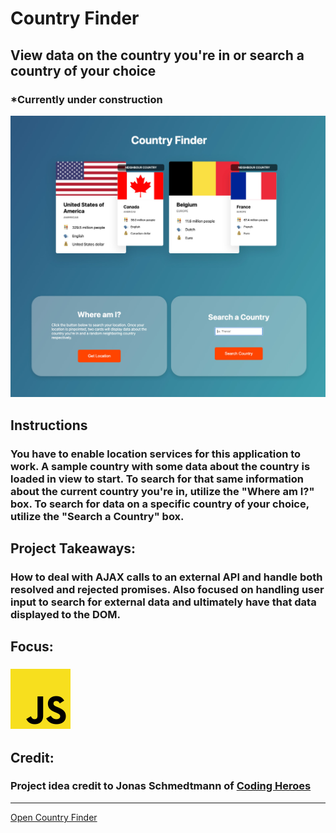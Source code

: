 # Country Finder
## View data on the country you're in or search a country of your choice
### *Currently under construction
![Country Finder Preview](../../src/img/projects/previews/country-finder.jpg)
## Instructions
### You have to enable location services for this application to work. A sample country with some data about the country is loaded in view to start. To search for that same information about the current country you're in, utilize the "Where am I?" box. To search for data on a specific country of your choice, utilize the "Search a Country" box.
## Project Takeaways:
### How to deal with AJAX calls to an external API and handle both resolved and rejected promises. Also focused on handling user input to search for external data and ultimately have that data displayed to the DOM.
## Focus:
### ![JavaScript Icon](../../src/img/misc/js.png)
## Credit:
### Project idea credit to Jonas Schmedtmann of [Coding Heroes](https://codingheroes.io/)

***
[Open Country Finder](https://www.willswebsitesdesign/projects/country-finder.html)